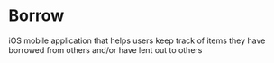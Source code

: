 # Borrow
iOS mobile application that helps users keep track of items they have borrowed from others and/or have lent out to others
